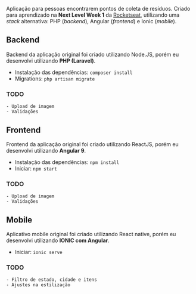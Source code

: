 Aplicação para pessoas encontrarem pontos de coleta de resíduos. Criado para aprendizado na **Next Level Week 1** da [Rocketseat](https://rocketseat.com.br/), utilizando uma *stack* alternativa: PHP (*backend*), Angular (*frontend*) e Ionic (*mobile*).

## Backend

Backend da aplicação original foi criado utilizando Node.JS, porém eu desenvolvi utilizando **PHP (Laravel)**.

- Instalação das dependências: `composer install`
- Migrations: `php artisan migrate`

### TODO
    - Upload de imagem
    - Validações

## Frontend

Frontend da aplicação original foi criado utilizando ReactJS, porém eu desenvolvi utilizando **Angular 9**.

- Instalação das dependências: `npm install`
- Iniciar: `npm start`

### TODO
    - Upload de imagem
    - Validações

## Mobile

Aplicativo mobile original foi criado utilizando React native, porém eu desenvolvi utilizando **IONIC com Angular**.

- Iniciar: `ionic serve`

### TODO
    - Filtro de estado, cidade e itens
    - Ajustes na estilização